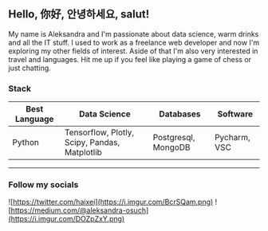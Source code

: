 ## Hello, 你好, 안녕하세요, salut!
My name is Aleksandra and I'm passionate about data science, warm drinks and all the IT stuff. I used to work as a freelance web developer and now I'm exploring my other fields of interest. Aside of that I'm also very interested in travel and languages. Hit me up if you feel like playing a game of chess or just chatting.

### Stack
| Best Language | Data Science                        | Databases           | Software     |
|---------------|-------------------------------------|---------------------|--------------|
| Python        | Tensorflow, Plotly, Scipy, Pandas, Matplotlib  | Postgresql, MongoDB | Pycharm, VSC |

---
### Follow my socials 
![https://twitter.com/haixei](https://i.imgur.com/BcrSQam.png) 
![https://medium.com/@aleksandra-osuch](https://i.imgur.com/DOZpZxY.png)
